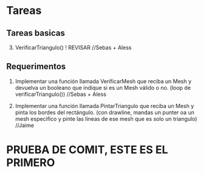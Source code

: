 # Tareas

## Tareas basicas

<!-- 1. Git funcional -->

<!-- 2. AñadirTriangulo() ! REVISAR //Sebas -->

3. VerificarTriangulo() ! REVISAR //Sebas + Aless

<!-- 4. getters y setters a las clases //walter -->

<!-- 5. constructores //walter -->

<!-- 6. Averiguar camara estática -->

## Requerimentos

1. Implementar una función llamada VerificarMesh que reciba un Mesh y devuelva un booleano
que indique si es un Mesh válido o no. (loop de verificarTriangulo()) //Sebas + Aless


2. Implementar una función llamada PintarTriangulo que reciba un Mesh y pinta los bordes del
rectángulo. (con drawline, mandas un punter oa un mesh especifico y pinte las lineas de ese mesh que es solo un triangulo) //Jaime

<!-- 3. Implementar una función llamada CrearRectangulo que, recibiendo su ancho, su alto y la
posición devuelva una estructura Mesh (tal como se especifica en el marco teórico). //Aless--> 

<!-- 4. Implementar una función llamada CrearCubo que, recibiendo su ancho, su alto, la profundidad y
la posición central, devuelva una estructura Mesh (tal como se especifica en el marco teórico). //Walter, sale de crearRectacgulo anadirVertice() anda mal -->

<!--5. Implementar una función llamada PintarRectangulo que reciba una estructura Mesh y pinte los
ejes del rectangulo de color blanco. Debe utilizar la función PintarRectangulo. (usa el 2, pero para bordes) //Walter
<!-- 
6. Implementar una función llamada MoverMesh, que reciba un Mesh y una posición destino xyz. //Aless -->

<!-- 7. Implementar una función llamada Animar que reciba un Mesh y muestre el movimiento
continuo horizontal del Mesh. Este movimiento debe de repetirse hasta que se apriete la tecla Q. (aumentas o x o z, cuando detecta el key que metas) -->

<!-- 8. EleminarTriangulo() (era nuestro opcional) -->

# PRUEBA DE COMIT, ESTE ES EL PRIMERO

